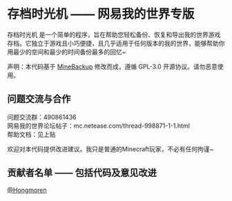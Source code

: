 # 存档时光机 —— 网易我的世界专版

存档时光机 是一个简单的程序，旨在帮助您轻松备份、恢复和导出我的世界游戏存档。它独立于游戏且小巧便捷，且几乎适用于任何版本的我的世界，能够帮助你用最少的空间和最少的时间备份最多的回忆~

声明：本代码基于 [MineBackup](https://github.com/Leafuke/MineBackup) 修改而成，遵循 GPL-3.0 开源协议。请勿恶意使用。

## 问题交流与合作

问题交流群：490861436 <br />
网易我的世界论坛帖子：mc.netease.com/thread-998871-1-1.html <br />
帮助文档：见上贴

欢迎对本代码提供改进建议。我只是普通的Minecraft玩家，不必有任何拘谨~

## 贡献者名单 —— 包括代码及意见改进

[@Hongmoren](https://github.com/Hongmoren)
